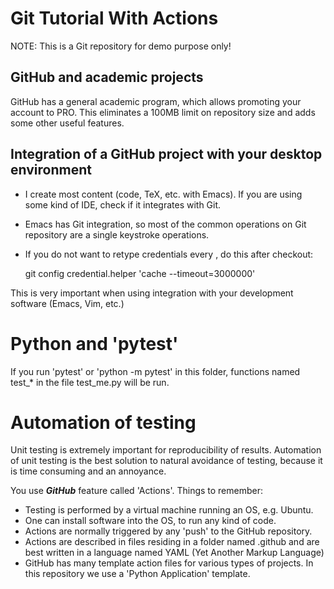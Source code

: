 # Git Tutorial With Actions

NOTE: This is a Git repository for demo purpose only!


## GitHub and academic projects

GitHub has a general academic program, which allows promoting your
account to PRO. This eliminates a 100MB limit on repository size and adds some other useful features.


## Integration of a GitHub project with your desktop environment

* I create most content (code, TeX, etc. with Emacs). If you are using some kind of IDE, check if it integrates with Git.
* Emacs has Git integration, so most of the common operations on Git repository are a single keystroke operations.
	
* If you do not want to retype credentials every , do this after checkout:

	git config credential.helper 'cache --timeout=3000000'

This is very important when using integration with your development software (Emacs, Vim, etc.)
	
	
#  Python and 'pytest'

If you run 'pytest' or 'python -m pytest' in this folder, functions
named test_* in the file test_me.py will be run.


#  Automation of testing

Unit testing is extremely important for reproducibility of
results. Automation of unit testing is the best solution to natural
avoidance of testing, because it is time consuming and an annoyance.

You use ***GitHub*** feature called 'Actions'. Things to remember:

* Testing is performed by a virtual machine running an OS, e.g. Ubuntu.
* One can install software into the OS, to run any kind of code.
* Actions are normally triggered by any 'push' to the GitHub repository.
* Actions are described in files residing in a folder named .github and are best
  written in a language named YAML (Yet Another Markup Language)
* GitHub has many template action files for various types of projects. In this 
  repository we use a 'Python Application' template.



	
